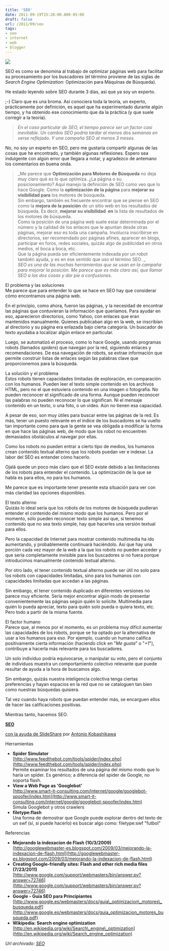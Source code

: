 ```yaml
---
title: 'SEO'
date: 2011-09-19T15:28:00.000-05:00
draft: false
url: /2011/09/seo
tags: 
- seo
- internet
- web
- blogger
---
```


[![](https://3.bp.blogspot.com/-mT6lJasnOJI/TnefYLM9YgI/AAAAAAAABog/CVg_sE02cIM/s1600/googlebot.png)](https://3.bp.blogspot.com/-mT6lJasnOJI/TnefYLM9YgI/AAAAAAAABog/CVg_sE02cIM/s1600/googlebot.png)

SEO es como se denomina al trabajo de optimizar páginas web para facilitar su procesamiento por los buscadores (el término proviene de las siglas de _Search Engine Optimization_: Optimización para Máquinas de Búsqueda).  
  
He estado leyendo sobre SEO durante 3 días, así que ya soy un experto.  
  
;-) Claro que es una broma. Así conociera toda la teoría, un experto, prácticamente por definición, es aquel que ha experimentado durante algún tiempo, y ha obtenido ese conocimiento que da la práctica (y que suele corregir a la teoría).  

> _En el caso particular de SEO, el tiempo parece ser un factor casi inevitable. Un cambio SEO podría tardar al menos dos semanas en verse reflejado. Y una campaña SEO al menos 3 meses._

No, no soy un experto en SEO, pero me gustaría compartir algunas de las cosas que he encontrado, y también algunas reflexiones. Espero sea indulgente con algún error que llegara a notar, y agradezco de antemano los comentarios en buena onda.  

> _Me parece que **Optimización para Motores de Búsqueda** no deja muy claro qué es lo que optimiza. ¿La página o su posicionamiento? Aquí manejo la definición de SEO como veo que lo hace Google. Como la **optimización de la página** para **mejorar su visibilidad para** los motores de búsqueda.  
> Sin embargo, también es frecuente encontrar que se piense en SEO como la **mejora de la posición** de un sitio web en los resultados de búsqueda. Es decir, **mejorar su visibilidad  en** la lista de resultados de los motores de búsqueda.  
> Como la posición de una página web suele estar determinada por el número y la calidad de los enlaces que le apuntan desde otras páginas, mejorar eso es toda una campaña. Involucra inscribirse en directorios, ser recomendado por páginas afines, aparecer en blogs, participar en foros, redes sociales, quizás algo de publicidad en otros medios, el boca a boca, etc.  
> Que la página pueda ser eficientemente indexada por un robot también ayuda, y es en ese sentido que uso el término SEO. _  
> _SEO es una de las muchas herramientas que se usan en la campaña para mejorar la posición. Me parece que es más claro así, que llamar SEO a las dos cosas y dar pie a confusiones._

El problema y las soluciones  
Me parece que para entender lo que se hace en SEO hay que considerar cómo encontramos una página web.  
  
En el principio, como ahora, fueron las páginas, y la necesidad de encontrar las páginas que contuvieran la información que queríamos. Para ayudar en eso, aparecieron directorios, como Yahoo, con enlaces que eran mantenidos manualmente. Quienes publicaban algo en la web, se inscribían al directorio y su página era enlazada bajo cierta categoría. Un buscador de texto ayudaba a localizar algún enlace en particular.  
  
Luego, se automatizó el proceso, como lo hace Google, usando programas robots (llamados _spiders_) que navegan por la red, siguiendo enlaces y recomendaciones. De esa navegación de robots, se extrae información que permite construir listas de enlaces según las palabras clave que proporcionemos para la búsqueda.  
  
La solución y el problema  
Estos robots tienen capacidades limitadas de exploración, en comparación con los humanos. Pueden leer el texto simple contenido en los archivos HTML, pero no el que estuviera contenido en una imagen o fotografía. No pueden reconocer el significado de una forma. Aunque pueden reconocer las palabras no pueden reconocer lo que significan. Ni el mensaje contenido en un texto, o una foto, o un video. Aún no tienen esa capacidad.  
  
A pesar de eso, son muy útiles para buscar entre las páginas de la red. Es más, tener un puesto relevante en el índice de los buscadores se ha vuelto tan importante como para que la gente se vea obligada a modificar la forma en que hace las páginas web, de modo que los robot no encuentren demasiados obstáculos al navegar por ellas.  
  
Como los robots no pueden entrar a cierto tipo de medios, los humanos crean contenido textual alterno que los robots puedan ver e indexar. La labor del SEO es entender cómo hacerlo.  
  
Ojalá quede un poco más claro que el SEO existe debido a las limitaciones de los robots para entender el contenido. La optimización de la que se habla es para ellos, no para los humanos.  
  
Me parece que es importante tener presente esta situación para ver con más claridad las opciones disponibles.  
  
El texto alterno  
Quizás lo ideal sería que los robots de los motores de búsqueda pudieran entender el contenido del mismo modo que los humanos. Pero por el momento, sólo pueden reconocer texto simple así que, si tenemos contenido que no sea texto simple, hay que hacerles una versión textual para ellos.  
  
Pero la capacidad de Internet para mostrar contenido multimedia ha ido aumentando, y probablemente continuará haciéndolo. Así que hay una porción cada vez mayor de la web a la que los robots no pueden acceder y que sería completamente invisible para los buscadores si no fuera porque introducimos manualmente contenido textual alterno.  
  
Por otro lado, el tener contenido textual alterno puede ser útil no solo para los robots con capacidades limitadas, sino para los humanos con capacidades limitadas que accedan a las páginas.  
  
Sin embargo, el tener contenido duplicado en diferentes versiones no parece muy eficiente. Sería mejor encontrar algún modo de presentar convenientemente las páginas según quién lo solicite. Multimedia para quién lo pueda apreciar, texto para quién solo pueda o quiera texto, etc. Pero todo a partir de la misma fuente.  
  
El factor humano  
Parece que, al menos por el momento, es un problema muy difícil aumentar las capacidades de los robots, porque se ha optado por la alternativa de usar a los humanos para eso. Por ejemplo, cuando un humano califica positivamente cierta información (haciendo click en "_Me gusta_" o "_+1_"), contribuye a hacerla más relevante para los buscadores.  
  
Un solo individuo podría equivocarse, o manipular su voto, pero el conjunto de individuos muestra un comportamiento colectivo relevante que puede resultar de ayuda a la hora de buscamos algo.  
  
Sin embargo, quizás nuestra inteligencia colectiva tenga ciertas preferencias y hayan espacios en la red que no se cataloguen tan bien como nuestras búsquedas quisiera.  
  
Tal vez cuando haya robots que puedan entender más, se encarguen ellos de hacer las calificaciones positivas.  
  
Mientras tanto, hacemos SEO.  
  

**[SEO](http://www.slideshare.net/akobashikawa/seo-9364855 "SEO")**  

[con la ayuda de SlideShare](http://www.slideshare.net/) por [Antonio Kobashikawa](http://www.slideshare.net/akobashikawa)

Herramientas  

*   **Spider Simulator**  
    [http://www.feedthebot.com/tools/spider/index.php](http://www.feedthebot.com/tools/spider/index.php)  
    Permite examinar los resultados de una página del mismo modo que lo haría un spider. Es genérico; a diferencia del spider de Google, no soporta flash.
*   **View a Web Page as 'Googlebot'**  
    [http://www.smart-it-consulting.com/internet/google/googlebot-spoofer/index.htm](http://www.smart-it-consulting.com/internet/google/googlebot-spoofer/index.htm)  
    Simula Googlebot y otros crawlers
*   **filetype:flash**  
    Una forma de demostrar que Google puede explorar dentro del texto de un swf (sí, si puede hacerlo) es buscar algo como: filetype:swf "futbol"

Referencias

*   **Mejorando la indexacion de Flash (10/3/2009)**  
    [http://googlewebmaster-es.blogspot.com/2009/03/mejorando-la-indexacion-de-flash.html](http://googlewebmaster-es.blogspot.com/2009/03/mejorando-la-indexacion-de-flash.html)
*   **Creating Google-friendly sites: Flash and other rich media files (7/23/2011)** [http://www.google.com/support/webmasters/bin/answer.py?answer=72746](http://www.google.com/support/webmasters/bin/answer.py?answer=72746)
*   **Google - Guía SEO para Principiantes** [http://www.google.es/webmasters/docs/guia\_optimizacion\_motores\_busqueda.pdf](http://www.google.es/webmasters/docs/guia_optimizacion_motores_busqueda.pdf)
*   **Wikipedia: Search engine optimization**  
    [http://en.wikipedia.org/wiki/Search\_engine\_optimization](http://en.wikipedia.org/wiki/Search_engine_optimization)

_*Url archivado: [SEO](https://akcdev.blogspot.com/2011/09/seo.html)*_
